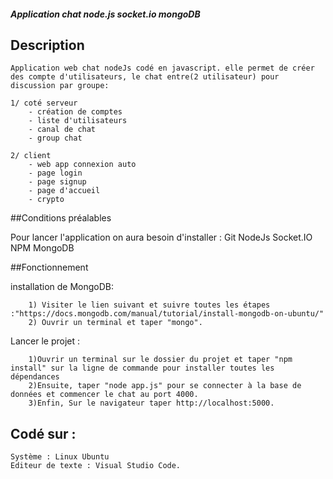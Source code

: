 ##### Application chat  node.js  socket.io  mongoDB #####


## Description

	Application web chat nodeJs codé en javascript. elle permet de créer des compte d'utilisateurs, le chat entre(2 utilisateur) pour discussion par groupe:
  
	1/ coté serveur
		- création de comptes		
		- liste d'utilisateurs
		- canal de chat
		- group chat

	2/ client 
		- web app connexion auto
		- page login 
		- page signup
		- page d'accueil
		- crypto 

##Conditions préalables 

  Pour lancer l'application on aura besoin d'installer : Git  NodeJs  Socket.IO  NPM  MongoDB


##Fonctionnement

  installation de MongoDB:
```
	1) Visiter le lien suivant et suivre toutes les étapes :"https://docs.mongodb.com/manual/tutorial/install-mongodb-on-ubuntu/"
	2) Ouvrir un terminal et taper "mongo".
```

  Lancer le projet :

``` 
	1)Ouvrir un terminal sur le dossier du projet et taper "npm install" sur la ligne de commande pour installer toutes les dépendances 
	2)Ensuite, taper "node app.js" pour se connecter à la base de données et commencer le chat au port 4000.  
	3)Enfin, Sur le navigateur taper http://localhost:5000.
```
## Codé sur :
	Système : Linux Ubuntu
	Editeur de texte : Visual Studio Code.
